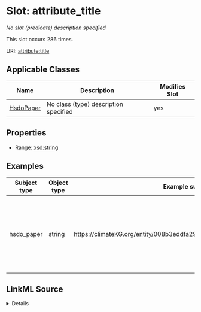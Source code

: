 

# Slot: attribute_title


_No slot (predicate) description specified_






This slot occurs 286 times.


URI: [attribute:title](http://attribute.org/title)



<!-- no inheritance hierarchy -->





## Applicable Classes

| Name | Description | Modifies Slot |
| --- | --- | --- |
| [HsdoPaper](../classes/HsdoPaper.md) | No class (type) description specified |  yes  |







## Properties

* Range: [xsd:string](http://www.w3.org/2001/XMLSchema#string)






## Examples

| Subject type | Object type | Example subject | Example object | Occurrences |
| --- | --- | --- | --- | --- |
| hsdo_paper | string | https://climateKG.org/entity/008b3eddfa29b8dc6e8d97472e4526bec2c9c2cb | Evaluating management strategies for eastern Bering Sea walleye pollock (Theragra chalcogramma) in a changing environment | 286 |




## LinkML Source

<details>

```yaml
name: attribute_title
annotations:
  count:
    tag: count
    value: 286
description: No slot (predicate) description specified
examples:
- description: hsdo_paper→string
  object:
    example_object: Evaluating management strategies for eastern Bering Sea walleye
      pollock (Theragra chalcogramma) in a changing environment
    example_object_type: string
    example_predicate: attribute:title
    example_subject: https://climateKG.org/entity/008b3eddfa29b8dc6e8d97472e4526bec2c9c2cb
    example_subject_type: hsdo_paper
from_schema: climatepub4-kg
rank: 1000
slot_uri: attribute:title
alias: attribute_title
domain_of:
- hsdo_paper
range: string

```
</details>